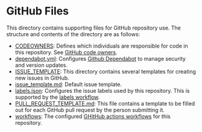 # GitHub Files

This directory contains supporting files for GitHub repository use. The structure and contents of the directory are as follows:

* [CODEOWNERS](CODEOWNERS): Defines which individuals are responsible for code in this repository. See [GitHub code owners](https://docs.github.com/en/repositories/managing-your-repositorys-settings-and-features/customizing-your-repository/about-code-owners).
* [dependabot.yml](dependabot.yml): Configures [Github Dependabot](https://docs.github.com/en/code-security/dependabot/dependabot-security-updates/configuring-dependabot-security-updates) to manage security and version updates.
* [ISSUE_TEMPLATE](ISSUE_TEMPLATE): This directory contains several templates for creating new issues in GitHub.
* [issue_template.md](issue_template.md): Default issue template.
* [labels.json](labels.json): Configures the issue labels used by this repository. This is supported by the [labels workflow](workflows/labels.yml).
* [PULL_REQUEST_TEMPLATE.md](issue_template.md): This file contains a template to be filled out for each GitHub pull request by the person submitting it.
* [workflows](workflows): The configured [GHitHub actions workflows](https://docs.github.com/en/actions/using-workflows/workflow-syntax-for-github-actions) for this repository.
